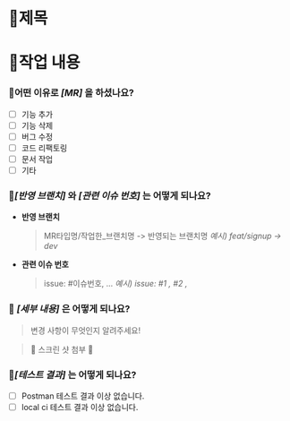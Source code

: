 # 📕제목





# 📗작업 내용

### 🧾어떤 이유로 *[MR]* 을 하셨나요?
- [ ] 기능 추가
- [ ] 기능 삭제
- [ ] 버그 수정
- [ ] 코드 리팩토링
- [ ] 문서 작업
- [ ] 기타

### 🧾*[반영 브랜치]* 와 *[관련 이슈 번호]* 는 어떻게 되나요? 

- **반영 브랜치**

  > MR타입명/작업한_브랜치명 -> 반영되는 브랜치명  *예시) feat/signup -> dev*

  

- **관련 이슈 번호**

  > issue: #이슈번호, ... *예시) issue: #1 , #2 ,*



### 🧾 *[세부 내용]* 은 어떻게 되나요?

> 변경 사항이 무엇인지 알려주세요!









> 🎦 스크린 샷 첨부 🎦



 

### 🧾*[테스트 결과]* 는 어떻게 되나요?
- [ ] Postman 테스트 결과 이상 없습니다.
- [ ] local ci 테스트 결과 이상 없습니다.